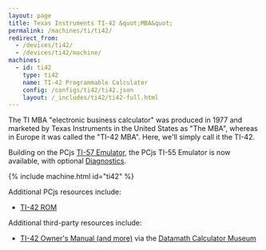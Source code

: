 ```yaml
---
layout: page
title: Texas Instruments TI-42 &quot;MBA&quot;
permalink: /machines/ti/ti42/
redirect_from:
  - /devices/ti42/
  - /devices/ti42/machine/
machines:
  - id: ti42
    type: ti42
    name: TI-42 Programmable Calculator
    config: /configs/ti42/ti42.json
    layout: /_includes/ti42/ti42-full.html
---
```


The TI MBA "electronic business calculator" was produced in 1977 and marketed by Texas Instruments in the
United States as "The MBA", whereas in Europe it was called the "TI-42 MBA".  Here, we'll simply call it the TI-42.

Building on the PCjs [TI-57 Emulator](../ti57/), the PCjs TI-55 Emulator is now available,
with optional [Diagnostics](diags/).

{% include machine.html id="ti42" %}

Additional PCjs resources include:

- [TI-42 ROM](rom/)

Additional third-party resources include:

- [TI-42 Owner's Manual (and more)](http://www.datamath.org/Sci/MAJESTIC/MBA.htm) via the [Datamath Calculator Museum](http://www.datamath.org/)
